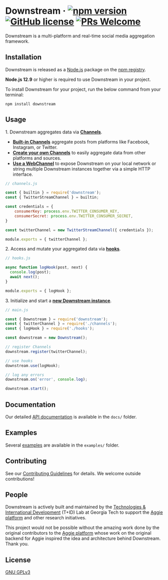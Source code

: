 # Downstream &middot; [![npm version](https://img.shields.io/npm/v/downstream.svg?style=flat)](https://www.npmjs.com/package/downstream) [![GitHub license](https://img.shields.io/badge/license-GPLv3-blue.svg)](https://github.com/TID-Lab/downstream/blob/master/LICENSE.txt) [![PRs Welcome](https://img.shields.io/badge/PRs-welcome-brightgreen.svg)](https:/github.com/TID-Lab/downstream/blob/master/CONTRIBUTING.md)

Downstream is a multi-platform and real-time social media aggregation framework.

## Installation

Downstream is released as a [Node.js](https://nodejs.org/) package on the [npm registry](https://www.npmjs.com/).

**Node.js 12.9** or higher is required to use Downstream in your project.

To install Downstream for your project, run the below command from your terminal:

```
npm install downstream
```

## Usage

1\. Downstream aggregates data via **[Channels](./docs/channels/channel.md)**.

- **[Built-in Channels](./examples#2-built-in-channels)** aggregate posts from platforms like Facebook, Instagram, or Twitter.
- **[Create your own Channels](./examples#3-custom-channels)** to easily aggregate data from other platforms and sources.
- **[Use a WebChannel](./examples#6-using-a-webchannel)** to expose Downstream on your local network or string multiple Downstream instances together via a simple HTTP interface.

```javascript
// channels.js

const { builtin } = require('downstream');
const { TwitterStreamChannel } = builtin;

const credentials = {
    consumerKey: process.env.TWITTER_CONSUMER_KEY,
    consumerSecret: process.env.TWITTER_CONSUMER_SECRET,
}

const twitterChannel = new TwitterStreamChannel({ credentials });

module.exports = { twitterChannel };
```

2\. Access and mutate your aggregated data via **[hooks](./docs/downstream.md#Function-Hook(item,-next))**.

```javascript
// hooks.js

async function logHook(post, next) {
  console.log(post);
  await next();
}

module.exports = { logHook };
```

3\. Initialize and start a **[new Downstream instance](./docs/downstream.md)**.

```javascript
// main.js

const { Downstream } = require('downstream');
const { twitterChannel } = require('./channels');
const { logHook } = require('./hooks');

const downstream = new Downstream();

// register Channels
downstream.register(twitterChannel);

// use hooks
downstream.use(logHook);

// log any errors
downstream.on('error', console.log);

downstream.start();
```
## Documentation

Our detailed [API documentation](/docs) is available in the `docs/` folder.

## Examples

Several [examples](/examples) are available in the `examples/` folder.

## Contributing

See our [Contributing Guidelines](/CONTRIBUTING.md) for details. We welcome outside contributions!

## People

Downstream is actively built and maintained by the [Technologies & International Development](http://tid.gatech.edu/) (T+ID) Lab at Georgia Tech to support the [Aggie platform](https://github.com/tid-lab/aggie) and other research initiatives.

This project would not be possible without the amazing work done by the original contributors to the [Aggie platform](https://github.com/tid-lab/aggie) whose work on the original backend for Aggie inspired the idea and architecture behind Downstream. Thank you.

## License

[GNU GPLv3](/LICENSE.txt)
